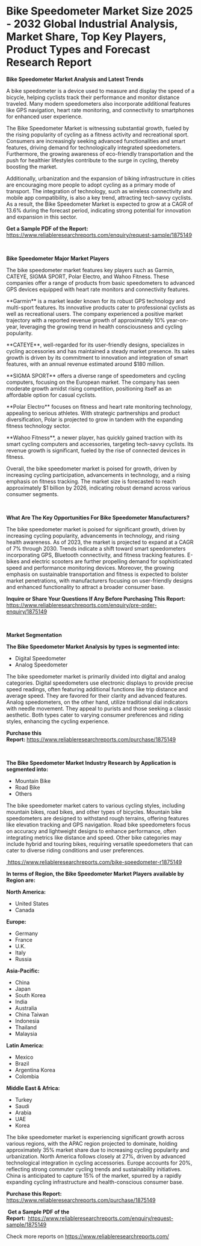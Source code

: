 <p><h1>Bike Speedometer Market Size 2025 - 2032 Global Industrial Analysis, Market Share, Top Key Players, Product Types and Forecast Research Report</h1></p><p><strong>Bike Speedometer Market Analysis and Latest Trends</strong></p>
<p><p>A bike speedometer is a device used to measure and display the speed of a bicycle, helping cyclists track their performance and monitor distance traveled. Many modern speedometers also incorporate additional features like GPS navigation, heart rate monitoring, and connectivity to smartphones for enhanced user experience.</p><p>The Bike Speedometer Market is witnessing substantial growth, fueled by the rising popularity of cycling as a fitness activity and recreational sport. Consumers are increasingly seeking advanced functionalities and smart features, driving demand for technologically integrated speedometers. Furthermore, the growing awareness of eco-friendly transportation and the push for healthier lifestyles contribute to the surge in cycling, thereby boosting the market.</p><p>Additionally, urbanization and the expansion of biking infrastructure in cities are encouraging more people to adopt cycling as a primary mode of transport. The integration of technology, such as wireless connectivity and mobile app compatibility, is also a key trend, attracting tech-savvy cyclists. As a result, the Bike Speedometer Market is expected to grow at a CAGR of 13.6% during the forecast period, indicating strong potential for innovation and expansion in this sector.</p></p>
<p><strong>Get a Sample PDF of the Report:&nbsp;</strong> <a href="https://www.reliableresearchreports.com/enquiry/request-sample/1875149?utm_campaign=3573&utm_medium=2&utm_source=Github&utm_content=ia&utm_term=05042025&utm_id=bike-speedometer">https://www.reliableresearchreports.com/enquiry/request-sample/1875149</a></p>
<p>&nbsp;</p>
<p><strong>Bike Speedometer Major Market Players</strong></p>
<p><p>The bike speedometer market features key players such as Garmin, CATEYE, SIGMA SPORT, Polar Electro, and Wahoo Fitness. These companies offer a range of products from basic speedometers to advanced GPS devices equipped with heart rate monitors and connectivity features.</p><p>**Garmin** is a market leader known for its robust GPS technology and multi-sport features. Its innovative products cater to professional cyclists as well as recreational users. The company experienced a positive market trajectory with a reported revenue growth of approximately 10% year-on-year, leveraging the growing trend in health consciousness and cycling popularity.</p><p>**CATEYE**, well-regarded for its user-friendly designs, specializes in cycling accessories and has maintained a steady market presence. Its sales growth is driven by its commitment to innovation and integration of smart features, with an annual revenue estimated around $180 million. </p><p>**SIGMA SPORT** offers a diverse range of speedometers and cycling computers, focusing on the European market. The company has seen moderate growth amidst rising competition, positioning itself as an affordable option for casual cyclists.</p><p>**Polar Electro** focuses on fitness and heart rate monitoring technology, appealing to serious athletes. With strategic partnerships and product diversification, Polar is projected to grow in tandem with the expanding fitness technology sector.</p><p>**Wahoo Fitness**, a newer player, has quickly gained traction with its smart cycling computers and accessories, targeting tech-savvy cyclists. Its revenue growth is significant, fueled by the rise of connected devices in fitness.</p><p>Overall, the bike speedometer market is poised for growth, driven by increasing cycling participation, advancements in technology, and a rising emphasis on fitness tracking. The market size is forecasted to reach approximately $1 billion by 2026, indicating robust demand across various consumer segments.</p></p>
<p>&nbsp;</p>
<p><strong>What Are The Key Opportunities For Bike Speedometer Manufacturers?</strong></p>
<p><p>The bike speedometer market is poised for significant growth, driven by increasing cycling popularity, advancements in technology, and rising health awareness. As of 2023, the market is projected to expand at a CAGR of 7% through 2030. Trends indicate a shift toward smart speedometers incorporating GPS, Bluetooth connectivity, and fitness tracking features. E-bikes and electric scooters are further propelling demand for sophisticated speed and performance monitoring devices. Moreover, the growing emphasis on sustainable transportation and fitness is expected to bolster market penetrations, with manufacturers focusing on user-friendly designs and enhanced functionality to attract a broader consumer base.</p></p>
<p><strong>Inquire or Share Your Questions If Any Before Purchasing This Report:</strong> <a href="https://www.reliableresearchreports.com/enquiry/pre-order-enquiry/1875149?utm_campaign=3573&utm_medium=2&utm_source=Github&utm_content=ia&utm_term=05042025&utm_id=bike-speedometer">https://www.reliableresearchreports.com/enquiry/pre-order-enquiry/1875149</a></p>
<p>&nbsp;</p>
<p><strong>Market Segmentation</strong></p>
<p><strong>The Bike Speedometer Market Analysis by types is segmented into:</strong></p>
<p><ul><li>Digital Speedometer</li><li>Analog Speedometer</li></ul></p>
<p><p>The bike speedometer market is primarily divided into digital and analog categories. Digital speedometers use electronic displays to provide precise speed readings, often featuring additional functions like trip distance and average speed. They are favored for their clarity and advanced features. Analog speedometers, on the other hand, utilize traditional dial indicators with needle movement. They appeal to purists and those seeking a classic aesthetic. Both types cater to varying consumer preferences and riding styles, enhancing the cycling experience.</p></p>
<p><strong>Purchase this Report:&nbsp;</strong><a href="https://www.reliableresearchreports.com/purchase/1875149?utm_campaign=3573&utm_medium=2&utm_source=Github&utm_content=ia&utm_term=05042025&utm_id=bike-speedometer">https://www.reliableresearchreports.com/purchase/1875149</a></p>
<p>&nbsp;</p>
<p><strong>The Bike Speedometer Market Industry Research by Application is segmented into:</strong></p>
<p><ul><li>Mountain Bike</li><li>Road Bike</li><li>Others</li></ul></p>
<p><p>The bike speedometer market caters to various cycling styles, including mountain bikes, road bikes, and other types of bicycles. Mountain bike speedometers are designed to withstand rough terrains, offering features like elevation tracking and GPS navigation. Road bike speedometers focus on accuracy and lightweight designs to enhance performance, often integrating metrics like distance and speed. Other bike categories may include hybrid and touring bikes, requiring versatile speedometers that can cater to diverse riding conditions and user preferences.</p></p>
<p><a href="https://www.reliableresearchreports.com/bike-speedometer-r1875149?utm_campaign=3573&utm_medium=2&utm_source=Github&utm_content=ia&utm_term=05042025&utm_id=bike-speedometer">&nbsp;https://www.reliableresearchreports.com/bike-speedometer-r1875149</a></p>
<p><strong>In terms of Region, the Bike Speedometer Market Players available by Region are:</strong></p>
<p>
    <p> <strong> North America: </strong>
        <ul>
            <li>United States</li>
            <li>Canada</li>
        </ul>
        </p> 
    <p> <strong> Europe: </strong>
        <ul>
            <li>Germany</li>
            <li>France</li>
            <li>U.K.</li>
            <li>Italy</li>
            <li>Russia</li>
        </ul>
        </p> 
    <p> <strong> Asia-Pacific: </strong>
        <ul>
            <li>China</li>
            <li>Japan</li>
            <li>South Korea</li>
            <li>India</li>
            <li>Australia</li>
            <li>China Taiwan</li>
            <li>Indonesia</li>
            <li>Thailand</li>
            <li>Malaysia</li>
        </ul>
        </p> 
    <p> <strong> Latin America: </strong>
        <ul>
            <li>Mexico</li>
            <li>Brazil</li>
            <li>Argentina Korea</li>
            <li>Colombia</li>
        </ul>
        </p> 
    <p> <strong> Middle East & Africa: </strong>
        <ul>
            <li>Turkey</li>
            <li>Saudi</li>
            <li>Arabia</li>
            <li>UAE</li>
            <li>Korea</li>
        </ul>
    </p>
    </p>
<p><p>The bike speedometer market is experiencing significant growth across various regions, with the APAC region projected to dominate, holding approximately 35% market share due to increasing cycling popularity and urbanization. North America follows closely at 27%, driven by advanced technological integration in cycling accessories. Europe accounts for 20%, reflecting strong commuter cycling trends and sustainability initiatives. China is anticipated to capture 15% of the market, spurred by a rapidly expanding cycling infrastructure and health-conscious consumer base.</p></p>
<p><strong>Purchase this Report: </strong><a href="https://www.reliableresearchreports.com/purchase/1875149?utm_campaign=3573&utm_medium=2&utm_source=Github&utm_content=ia&utm_term=05042025&utm_id=bike-speedometer">https://www.reliableresearchreports.com/purchase/1875149</a></p>
<p>&nbsp;<strong>Get a Sample PDF of the Report:&nbsp;&nbsp;</strong><a href="https://www.reliableresearchreports.com/enquiry/request-sample/1875149?utm_campaign=3573&utm_medium=2&utm_source=Github&utm_content=ia&utm_term=05042025&utm_id=bike-speedometer">https://www.reliableresearchreports.com/enquiry/request-sample/1875149</a></p>
<p><strong></strong></p>
<p>Check more reports on <a href="https://www.reliableresearchreports.com/?utm_campaign=3573&utm_medium=2&utm_source=Github&utm_content=ia&utm_term=05042025&utm_id=bike-speedometer">https://www.reliableresearchreports.com/</a></p>